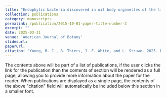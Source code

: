 ```yaml
---
title: "Endophytic bacteria discovered in oil body organelles of the liverworts Marchantia polymorpha and Radula complanata"
collection: publications
category: manuscripts
permalink: /publication/2015-10-01-paper-title-number-3
excerpt: ""
date: 2025-03-11
venue: 'American Journal of Botany'
slidesurl: 
paperurl: 
citation: 'Young, B. C., B. Thiers, J. F. White, and L. Struwe. 2025. Endophytic bacteria discovered in oil body organelles of the liverworts Marchantia polymorpha and Radula complanata. American Journal of Botany 112(3): e70017.'
---
```


The contents above will be part of a list of publications, if the user clicks the link for the publication than the contents of section will be rendered as a full page, allowing you to provide more information about the paper for the reader. When publications are displayed as a single page, the contents of the above "citation" field will automatically be included below this section in a smaller font.
